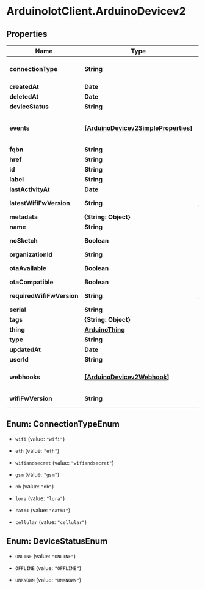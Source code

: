 # ArduinoIotClient.ArduinoDevicev2

## Properties

Name | Type | Description | Notes
------------ | ------------- | ------------- | -------------
**connectionType** | **String** | The type of the connections selected by the user when multiple connections are available | [optional] 
**createdAt** | **Date** | Creation date of the device | [optional] 
**deletedAt** | **Date** | Deletion date of the trigger | [optional] 
**deviceStatus** | **String** | The connection status of the device | [optional] 
**events** | [**[ArduinoDevicev2SimpleProperties]**](ArduinoDevicev2SimpleProperties.md) | ArduinoDevicev2SimplePropertiesCollection is the media type for an array of ArduinoDevicev2SimpleProperties (default view) | [optional] 
**fqbn** | **String** | The fully qualified board name | [optional] 
**href** | **String** | The api reference of this device | 
**id** | **String** | The arn of the device | 
**label** | **String** | The label of the device | 
**lastActivityAt** | **Date** | Last activity date | [optional] 
**latestWifiFwVersion** | **String** | The latest version of the NINA/WIFI101 firmware available for this device | [optional] 
**metadata** | **{String: Object}** | The metadata of the device | [optional] 
**name** | **String** | The friendly name of the device | 
**noSketch** | **Boolean** | True if the device type can not have an associated sketch | [optional] 
**organizationId** | **String** | Id of the organization the device belongs to | [optional] 
**otaAvailable** | **Boolean** | True if the device type is ready to receive OTA updated | [optional] 
**otaCompatible** | **Boolean** | True if the device type is OTA compatible | [optional] 
**requiredWifiFwVersion** | **String** | The required version of the NINA/WIFI101 firmware needed by IoT Cloud | [optional] 
**serial** | **String** | The serial uuid of the device | 
**tags** | **{String: Object}** | Tags belonging to the device | [optional] 
**thing** | [**ArduinoThing**](ArduinoThing.md) |  | [optional] 
**type** | **String** | The type of the device | 
**updatedAt** | **Date** | Update date of the trigger | [optional] 
**userId** | **String** | The id of the user | 
**webhooks** | [**[ArduinoDevicev2Webhook]**](ArduinoDevicev2Webhook.md) | ArduinoDevicev2WebhookCollection is the media type for an array of ArduinoDevicev2Webhook (default view) | [optional] 
**wifiFwVersion** | **String** | The version of the NINA/WIFI101 firmware running on the device | [optional] 



## Enum: ConnectionTypeEnum


* `wifi` (value: `"wifi"`)

* `eth` (value: `"eth"`)

* `wifiandsecret` (value: `"wifiandsecret"`)

* `gsm` (value: `"gsm"`)

* `nb` (value: `"nb"`)

* `lora` (value: `"lora"`)

* `catm1` (value: `"catm1"`)

* `cellular` (value: `"cellular"`)





## Enum: DeviceStatusEnum


* `ONLINE` (value: `"ONLINE"`)

* `OFFLINE` (value: `"OFFLINE"`)

* `UNKNOWN` (value: `"UNKNOWN"`)




